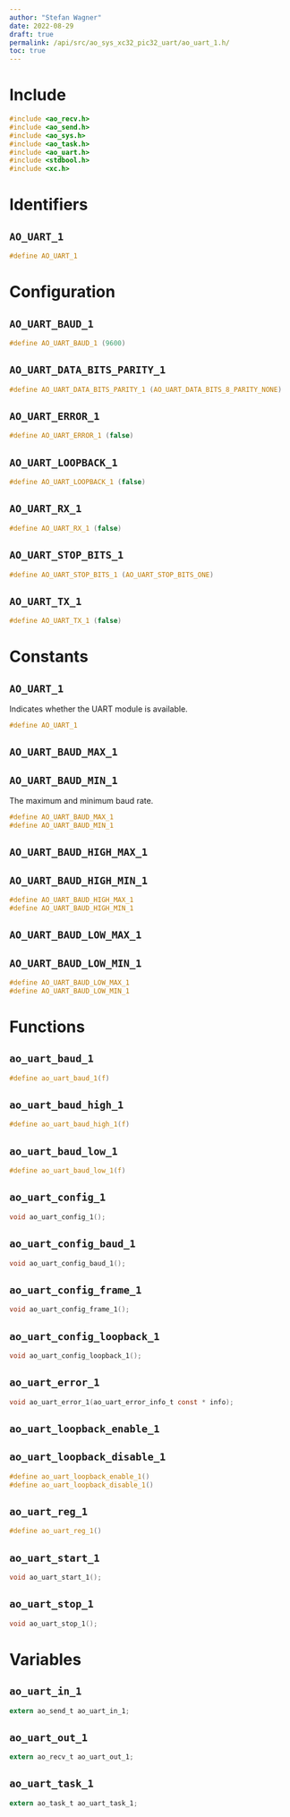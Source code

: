 ```yaml
---
author: "Stefan Wagner"
date: 2022-08-29
draft: true
permalink: /api/src/ao_sys_xc32_pic32_uart/ao_uart_1.h/
toc: true
---
```


# Include

```c
#include <ao_recv.h>
#include <ao_send.h>
#include <ao_sys.h>
#include <ao_task.h>
#include <ao_uart.h>
#include <stdbool.h>
#include <xc.h>
```

# Identifiers

## `AO_UART_1`

```c
#define AO_UART_1
```

# Configuration

## `AO_UART_BAUD_1`

```c
#define AO_UART_BAUD_1 (9600)
```

## `AO_UART_DATA_BITS_PARITY_1`

```c
#define AO_UART_DATA_BITS_PARITY_1 (AO_UART_DATA_BITS_8_PARITY_NONE)
```

## `AO_UART_ERROR_1`

```c
#define AO_UART_ERROR_1 (false)
```

## `AO_UART_LOOPBACK_1`

```c
#define AO_UART_LOOPBACK_1 (false)
```

## `AO_UART_RX_1`

```c
#define AO_UART_RX_1 (false)
```

## `AO_UART_STOP_BITS_1`

```c
#define AO_UART_STOP_BITS_1 (AO_UART_STOP_BITS_ONE)
```

## `AO_UART_TX_1`

```c
#define AO_UART_TX_1 (false)
```

# Constants

## `AO_UART_1`

Indicates whether the UART module is available.

```c
#define AO_UART_1
```

## `AO_UART_BAUD_MAX_1`
## `AO_UART_BAUD_MIN_1`

The maximum and minimum baud rate.

```c
#define AO_UART_BAUD_MAX_1
#define AO_UART_BAUD_MIN_1
```

## `AO_UART_BAUD_HIGH_MAX_1`
## `AO_UART_BAUD_HIGH_MIN_1`

```c
#define AO_UART_BAUD_HIGH_MAX_1
#define AO_UART_BAUD_HIGH_MIN_1
```

## `AO_UART_BAUD_LOW_MAX_1`
## `AO_UART_BAUD_LOW_MIN_1`

```c
#define AO_UART_BAUD_LOW_MAX_1
#define AO_UART_BAUD_LOW_MIN_1
```

# Functions

## `ao_uart_baud_1`

```c
#define ao_uart_baud_1(f)
```

## `ao_uart_baud_high_1`

```c
#define ao_uart_baud_high_1(f)
```

## `ao_uart_baud_low_1`

```c
#define ao_uart_baud_low_1(f)
```

## `ao_uart_config_1`

```c
void ao_uart_config_1();
```

## `ao_uart_config_baud_1`

```c
void ao_uart_config_baud_1();
```

## `ao_uart_config_frame_1`

```c
void ao_uart_config_frame_1();
```

## `ao_uart_config_loopback_1`

```c
void ao_uart_config_loopback_1();
```

## `ao_uart_error_1`

```c
void ao_uart_error_1(ao_uart_error_info_t const * info);
```

## `ao_uart_loopback_enable_1`
## `ao_uart_loopback_disable_1`

```c
#define ao_uart_loopback_enable_1()
#define ao_uart_loopback_disable_1()
```

## `ao_uart_reg_1`

```c
#define ao_uart_reg_1()
```

## `ao_uart_start_1`

```c
void ao_uart_start_1();
```

## `ao_uart_stop_1`

```c
void ao_uart_stop_1();
```

# Variables

## `ao_uart_in_1`

```c
extern ao_send_t ao_uart_in_1;
```

## `ao_uart_out_1`

```c
extern ao_recv_t ao_uart_out_1;
```

## `ao_uart_task_1`

```c
extern ao_task_t ao_uart_task_1;
```

